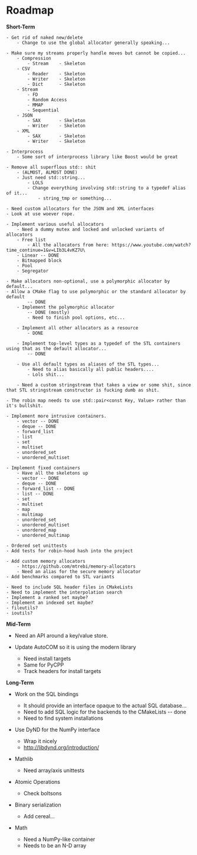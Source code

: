 # Roadmap

**Short-Term**

    - Get rid of naked new/delete
        - Change to use the global allocator generally speaking...

    - Make sure my streams properly handle moves but cannot be copied...
        - Compression
            - Stream    - Skeleton
        - CSV
            - Reader    - Skeleton
            - Writer    - Skeleton
            - Dict      - Skeleton
        - Stream
            - FD
            - Random Access
            - MMAP
            - Sequential
        - JSON
            - SAX       - Skeleton
            - Writer    - Skeleton
        - XML
            - SAX       - Skeleton
            - Writer    - Skeleton

    - Interprocess
        - Some sort of interprocess library like Boost would be great

    - Remove all superflous std:: shit
        - (ALMOST, ALMOST DONE)
        - Just need std::string...
            - LOLS
            - Change everything involving std::string to a typedef alias of it...
                - string_tmp or something...

    - Need custom allocators for the JSON and XML interfaces
    - Look at use woever rope.

    - Implement various useful allocators
        - Need a dummy mutex and locked and unlocked variants of allocators
        - Free list
            - All the allocators from here: https://www.youtube.com/watch?time_continue=1&v=LIb3L4vKZ7U\
        - Linear -- DONE
        - Bitmapped block
        - Pool
        - Segregator

    - Make allocators non-optional, use a polymorphic allocator by default...
    - Allow a CMake flag to use polymorphic or the standard allocator by default
            -- DONE
        - Implement the polymorphic allocator
            -- DONE (mostly)
            - Need to finish pool options, etc...

        - Implement all other allocators as a resource
            - DONE

        - Implement top-level types as a typedef of the STL containers using that as the default allocator...
            -- DONE

        - Use all default types as aliases of the STL types...
            - Need to alias basically all public headers....
            - Lols shit...

        - Need a custom stringstream that takes a view or some shit, since that STL stringstream constructor is fucking dumb as shit.

    - The robin map needs to use std::pair<const Key, Value> rather than it's bullshit.

    - Implement more intrusive containers.
        - vector -- DONE
        - deque -- DONE
        - forward_list
        - list
        - set
        - multiset
        - unordered_set
        - unordered_multiset

    - Implement fixed containers
        - Have all the skeletons up
        - vector -- DONE
        - deque -- DONE
        - forward_list -- DONE
        - list -- DONE
        - set
        - multiset
        - map
        - multimap
        - unordered_set
        - unordered_multiset
        - unordered_map
        - unordered_multimap

    - Ordered set unittests
    - Add tests for robin-hood hash into the project

    - Add custom memory allocators
        - https://github.com/mtrebi/memory-allocators
        - Need an alias for the secure memory allocator
    - Add benchmarks compared to STL variants

    - Need to include SQL header files in CMakeLists
    - Need to implement the interpolation search
    - Implement a ranked set maybe?
    - Implement an indexed set maybe?
    - fileutils?
    - ioutils?

**Mid-Term**

- Need an API around a key/value store.

- Update AutoCOM so it is using the modern library
    - Need install targets
    - Same for PyCPP
    - Track headers for install targets

**Long-Term**

- Work on the SQL bindings
    - It should provide an interface opaque to the actual SQL database...
    - Need to add SQL logic for the backends to the CMakeLists -- done
    - Need to find system installations

- Use DyND for the NumPy interface
    - Wrap it nicely
    - http://libdynd.org/introduction/

- Mathlib
    - Need array/axis unittests

- Atomic Operations
    - Check boltsons

- Binary serialization
    - Add cereal...

- Math
    - Need a NumPy-like container
    - Needs to be an N-D array
